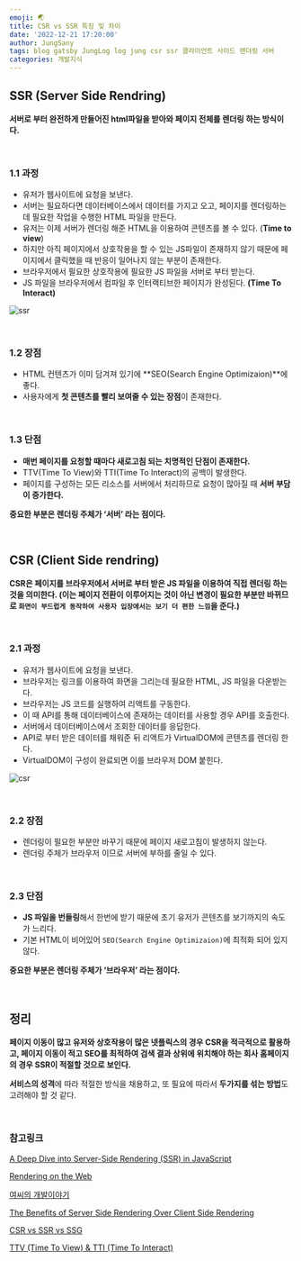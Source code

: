 ```yaml
---
emoji: 🌏
title: CSR vs SSR 특징 및 차이
date: '2022-12-21 17:20:00'
author: JungSany
tags: blog gatsby JungLog log jung csr ssr 클라이언트 사이드 렌더링 서버
categories: 개발지식
---
```


## SSR (Server Side Rendring)

**서버로 부터 완전하게 만들어진 html파일을 받아와 페이지 전체를 렌더링 하는 방식이다.**

<br/>

### 1.1 과정

- 유저가 웹사이트에 요청을 보낸다.
- 서버는 필요하다면 데이터베이스에서 데이터를 가지고 오고, 페이지를 렌더링하는데 필요한 작업을 수행한 HTML 파일을 만든다.
- 유저는 이제 서버가 렌더링 해준 HTML을 이용하여 콘텐츠를 볼 수 있다. (**Time to view**)
- 하지만 아직 페이지에서 상호작용을 할 수 있는 JS파일이 존재하지 않기 때문에 페이지에서 클릭했을 때 반응이 일어나지 않는 부분이 존재한다.
- 브라우저에서 필요한 상호작용에 필요한 JS 파일을 서버로 부터 받는다.
- JS 파일을 브라우저에서 컴파일 후 인터랙티브한 페이지가 완성된다. **(Time To Interact)**

![ssr](https://miro.medium.com/max/1400/1*VG33xLBOqcpfctgiyh0jtA.webp)

<br/>

### 1.2 장점

- HTML 컨텐츠가 이미 담겨져 있기에 **SEO(Search Engine Optimizaion)**에 좋다.
- 사용자에게 **첫 콘텐츠를 빨리 보여줄 수 있는 장점**이 존재한다.

<br/>

### 1.3 단점

- **매번 페이지를 요청할 때마다 새로고침 되는 치명적인 단점이 존재한다.**
- TTV(Time To View)와 TTI(Time To Interact)의 공백이 발생한다.
- 페이지를 구성하는 모든 리소스를 서버에서 처리하므로 요청이 많아질 때 **서버 부담이 증가한다.**

**중요한 부분은 렌더링 주체가 ‘서버’ 라는 점이다.**

<br/>

## CSR (Client Side rendring)

**CSR은 페이지를 브라우저에서 서버로 부터 받은 JS 파일을 이용하여 직접 렌더링 하는 것을 의미한다. (이는 페이지 전환이 이루어지는 것이 아닌 변경이 필요한 부분만 바뀌므로 `화면이 부드럽게 동작하여 사용자 입장에서는 보기 더 편한 느낌`을 준다.)**

<br/>

### 2.1 과정

- 유저가 웹사이트에 요청을 보낸다.
- 브라우저는 링크를 이용하여 화면을 그리는데 필요한 HTML, JS 파일을 다운받는다.
- 브라우저는 JS 코드를 실행하여 리액트를 구동한다.
- 이 때 API를 통해 데이터베이스에 존재하는 데이터를 사용할 경우 API를 호출한다.
- 서버에서 데이터베이스에서 조회한 데이터를 응답한다.
- API로 부터 받은 데이터를 채워준 뒤 리액트가 VirtualDOM에 콘텐츠를 렌더링 한다.
- VirtualDOM이 구성이 완료되면 이를 브라우저 DOM 붙힌다.

![csr](https://miro.medium.com/max/1400/1*cRftPL0mxSxiVSg-E0P7IA.webp)

<br/>

### 2.2 장점

- 렌더링이 필요한 부분만 바꾸기 때문에 페이지 새로고침이 발생하지 않는다.
- 렌더링 주체가 브라우저 이므로 서버에 부하를 줄일 수 있다.

<br/>

### 2.3 단점

- **JS 파일을 번들링**해서 한번에 받기 때문에 초기 유저가 콘텐츠를 보기까지의 속도가 느리다.
- 기본 HTML이 비어있어 `SEO(Search Engine Optimizaion)`에 최적화 되어 있지 않다.

**중요한 부분은 렌더링 주체가 ‘브라우저’ 라는 점이다.**

<br/>

## 정리

**페이지 이동이 많고 유저와 상호작용이 많은 넷플릭스의 경우 CSR을 적극적으로 활용하고, 페이지 이동이 적고 SEO를 최적하여 검색 결과 상위에 위치해야 하는 회사 홈페이지의 경우 SSR이 적절할 것으로 보인다.**

**서비스의 성격**에 따라 적절한 방식을 채용하고, 또 필요에 따라서 **두가지를 섞는 방법**도 고려해야 할 것 같다.

<br/>

### 참고링크

[A Deep Dive into Server-Side Rendering (SSR) in JavaScript](https://towardsdev.com/server-side-rendering-srr-in-javascript-a1b7298f0d04)

[Rendering on the Web](https://web.dev/rendering-on-the-web/)

[여씨의 개발이야기](https://yeoossi.tistory.com/40)

[The Benefits of Server Side Rendering Over Client Side Rendering](https://medium.com/walmartglobaltech/the-benefits-of-server-side-rendering-over-client-side-rendering-5d07ff2cefe8)

[](https://d2.naver.com/helloworld/7804182)

[CSR vs SSR vs SSG](https://ajdkfl6445.gitbook.io/study/web/csr-vs-ssr-vs-ssg#static-site-generator-ssg)

[TTV (Time To View) & TTI (Time To Interact)](https://velog.io/@yu2jeong/TTV-Time-To-View-TTI-Time-To-Interact)

<br/>

```toc

```
